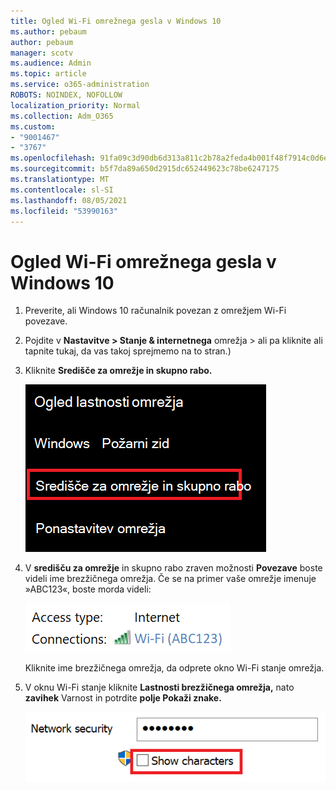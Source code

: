 ```yaml
---
title: Ogled Wi-Fi omrežnega gesla v Windows 10
ms.author: pebaum
author: pebaum
manager: scotv
ms.audience: Admin
ms.topic: article
ms.service: o365-administration
ROBOTS: NOINDEX, NOFOLLOW
localization_priority: Normal
ms.collection: Adm_O365
ms.custom:
- "9001467"
- "3767"
ms.openlocfilehash: 91fa09c3d90db6d313a811c2b78a2feda4b001f48f7914c0d6e2b81627400fbc
ms.sourcegitcommit: b5f7da89a650d2915dc652449623c78be6247175
ms.translationtype: MT
ms.contentlocale: sl-SI
ms.lasthandoff: 08/05/2021
ms.locfileid: "53990163"
---
```

# <a name="view-wi-fi-network-password-in-windows-10"></a>Ogled Wi-Fi omrežnega gesla v Windows 10

1. Preverite, ali Windows 10 računalnik povezan z omrežjem Wi-Fi povezave.

2. Pojdite v **Nastavitve > Stanje & internetnega** omrežja > ali pa [](ms-settings:network?activationSource=GetHelp) kliknite ali tapnite tukaj, da vas takoj sprejmemo na to stran.)

3. Kliknite **Središče za omrežje in skupno rabo.**

    ![Središče za omrežje in skupno rabo.](media/network-sharing-center.png)

4. V **središču za omrežje** in skupno rabo zraven možnosti **Povezave** boste videli ime brezžičnega omrežja. Če se na primer vaše omrežje imenuje »ABC123«, boste morda videli:

    ![Omrežne povezave.](media/network-connections.png)

    Kliknite ime brezžičnega omrežja, da odprete okno Wi-Fi stanje omrežja. 

5. V oknu Wi-Fi stanje kliknite **Lastnosti brezžičnega omrežja,** nato **zavihek** Varnost in potrdite **polje Pokaži znake.**

    ![Pokaži Wi-Fi gesla.](media/show-password-characters.png)

